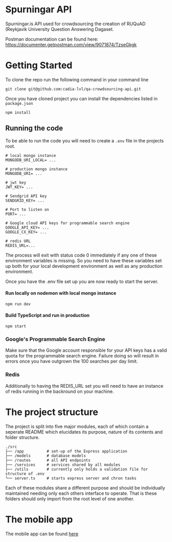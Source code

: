 # Spurningar API

Spurningar.is API used for crowdsourcing the creation of RUQuAD (Reykjavik University Question Answering Dagaset.

Postman documentation can be found here: https://documenter.getpostman.com/view/9071874/TzseGkgk

# Getting Started

To clone the repo run the following command in your command line

```
git clone git@github.com:cadia-lvl/qa-crowdsourcing-api.git
```

Once you have cloned project you can install the dependencies listed in `package.json`

```
npm install
```

## Running the code

To be able to run the code you will need to create a `.env` file in the projects root.

```
# local mongo instance
MONGODB_URI_LOCAL= ...

# production mongo instance
MONGODB_URI= ...

# jwt key
JWT_KEY= ...

# Sendgrid API key
SENDGRID_KEY= ...

# Port to listen on
PORT= ...

# Google cloud API keys for programmable search engine
GOOGLE_API_KEY= ...
GOOGLE_CX_KEY= ...

# redis URL
REDIS_URL=...
```

The process will exit with status code 0 immediately if any one of these environment variables is missing. So you need to have these variables set up both for your local development environment as well as any production environment.

Once you have the .env file set up you are now ready to start the server.

#### Run locally on nodemon with local mongo instance

```
npm run dev
```

#### Build TypeScript and run in production

```
npm start
```

### Google's Programmable Search Engine

Make sure that the Google account responsible for your API keys has a valid quota for the programmable search engine. Failure doing so will result in errors once you have outgrown the 100 searches per day limit.

### Redis

Additionally to having the REDIS_URL set you will need to have an instance of redis running in the backround on your machine.

# The project structure

The project is split into five major modules, each of which contain a seperate README which elucidates its purpose, nature of its contents and folder structure.

    ./src
    ├── /app          # set-up of the Express application
    ├── /models       # database models
    ├── /routes       # all API endpoints
    ├── /services     # services shared by all modules
    ├── /utils        # currently only holds a validation file for structure of .env
    └── server.ts     # starts express server and chron tasks

Each of these modules share a different purpose and should be individually maintained needing only each others interface to operate. That is these folders should only import from the root level of one another.

# The mobile app
The mobile app can be found [here](https://github.com/cadia-lvl/qa-crowdsourcing-app)

